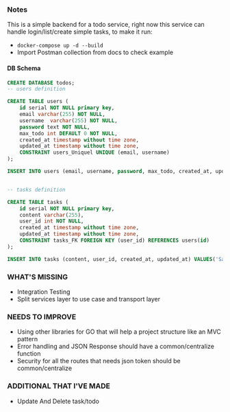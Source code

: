 ### Notes
This is a simple backend for a todo service, right now this service can handle login/list/create simple tasks, to make it run:
- `docker-compose up -d --build`
- Import Postman collection from docs to check example

#### DB Schema
```sql
CREATE DATABASE todos;
-- users definition

CREATE TABLE users (
    id serial NOT NULL primary key,
    email varchar(255) NOT NULL,
    username  varchar(255) NOT NULL,
    password text NOT NULL,
    max_todo int DEFAULT 0 NOT NULL,
    created_at timestamp without time zone,
    updated_at timestamp without time zone,
    CONSTRAINT users_Uniquel UNIQUE (email, username)
);

INSERT INTO users (email, username, password, max_todo, created_at, updated_at) VALUES('me@here.com', 'Todo User', '$2a$12$orZppdmhH.KRrxcZcjx0NeLPtIDpaf2GNUben4Rz7w53e5dSQJgdq', 0, '2021-05-17 00:00:00', '2021-05-17 00:00:00')


-- tasks definition

CREATE TABLE tasks (
    id serial NOT NULL primary key,
    content varchar(255),
    user_id int NOT NULL,
    created_at timestamp without time zone,
    updated_at timestamp without time zone,
    CONSTRAINT tasks_FK FOREIGN KEY (user_id) REFERENCES users(id)
);

INSERT INTO tasks (content, user_id, created_at, updated_at) VALUES('Sample Content Todo', 1,  '2021-05-17 00:00:00', '2021-05-17 00:00:00')
```

### WHAT'S MISSING
- Integration Testing
- Split services layer to use case and transport layer

### NEEDS TO IMPROVE
- Using other libraries for GO that will help a project structure like an MVC pattern
- Error handling and JSON Response should have a common/centralize function
- Security for all the routes that needs json token should be common/centralize

### ADDITIONAL THAT I'VE MADE
- Update And Delete task/todo


